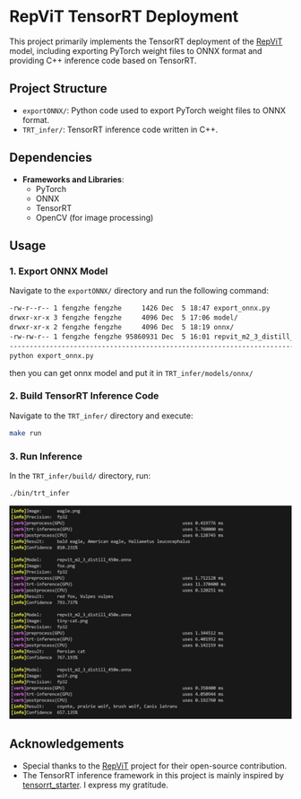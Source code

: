 # RepViT TensorRT Deployment

This project primarily implements the TensorRT deployment of the [RepViT](https://github.com/THU-MIG/RepViT) model, including exporting PyTorch weight files to ONNX format and providing C++ inference code based on TensorRT.

## Project Structure

- `exportONNX/`: Python code used to export PyTorch weight files to ONNX format.
- `TRT_infer/`: TensorRT inference code written in C++.

## Dependencies

- **Frameworks and Libraries**:
  - PyTorch
  - ONNX
  - TensorRT
  - OpenCV (for image processing)

## Usage

### 1. Export ONNX Model

Navigate to the `exportONNX/` directory and run the following command:

```bash
-rw-r--r-- 1 fengzhe fengzhe     1426 Dec  5 18:47 export_onnx.py
drwxr-xr-x 3 fengzhe fengzhe     4096 Dec  5 17:06 model/
drwxr-xr-x 2 fengzhe fengzhe     4096 Dec  5 18:19 onnx/
-rw-rw-r-- 1 fengzhe fengzhe 95860931 Dec  5 16:01 repvit_m2_3_distill_450e.pth
------------------------------------------------------------------------------
python export_onnx.py 
```
then you can get onnx model and put it in `TRT_infer/models/onnx/`

### 2. Build TensorRT Inference Code

Navigate to the `TRT_infer/` directory and execute:

```bash
make run
```

### 3. Run Inference

In the `TRT_infer/build/` directory, run:

```bash
./bin/trt_infer 
```
![alt text](assets/image.png)

## Acknowledgements

- Special thanks to the [RepViT](https://github.com/THU-MIG/RepViT) project for their open-source contribution.
- The TensorRT inference framework in this project is mainly inspired by [tensorrt_starter](https://github.com/kalfazed/tensorrt_starter). I express my gratitude.


